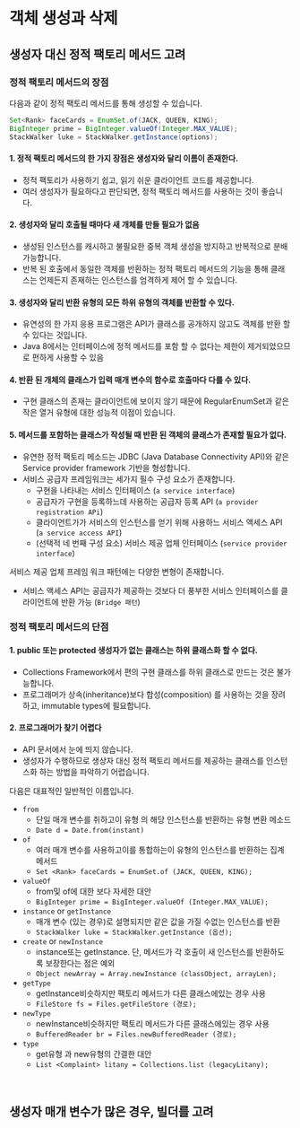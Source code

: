 # 객체 생성과 삭제

## 생성자 대신 정적 팩토리 메서드 고려

### 정적 팩토리 메서드의 장점

다음과 같이 정적 팩토리 메서드를 통해 생성할 수 있습니다.

```java
Set<Rank> faceCards = EnumSet.of(JACK, QUEEN, KING);
BigInteger prime = BigInteger.valueOf(Integer.MAX_VALUE);
StackWalker luke = StackWalker.getInstance(options);
```

#### 1. 정적 팩토리 메서드의 한 가지 장점은 생성자와 달리 이름이 존재한다.

- 정적 팩토리가 사용하기 쉽고, 읽기 쉬운 클라이언트 코드를 제공합니다.
- 여러 생성자가 필요하다고 판단되면, 정적 팩토리 메서드를 사용하는 것이 좋습니다.

#### 2. 생성자와 달리 호출될 때마다 새 개체를 만들 필요가 없음

- 생성된 인스턴스를 캐시하고 불필요한 중복 객체 생성을 방지하고 반복적으로 분배 가능합니다.
- 반복 된 호출에서 동일한 객체를 반환하는 정적 팩토리 메서드의 기능을 통해 클래스는 언제든지 존재하는 인스턴스를 엄격하게 제어 할 수 있습니다.

#### 3. 생성자와 달리 반환 유형의 모든 하위 유형의 객체를 반환할 수 있다.

- 유연성의 한 가지 응용 프로그램은 API가 클래스를 공개하지 않고도 객체를 반환 할 수 있다는 것입니다.
- Java 8에서는 인터페이스에 정적 메서드를 포함 할 수 없다는 제한이 제거되었으므로 편하게 사용할 수 있음

#### 4. 반환 된 개체의 클래스가 입력 매개 변수의 함수로 호출마다 다를 수 있다.

- 구현 클래스의 존재는 클라이언트에 보이지 않기 때문에 RegularEnumSet과 같은 작은 열거 유형에 대한 성능적 이점이 있습니다.

#### 5. 메서드를 포함하는 클래스가 작성될 때 반환 된 객체의 클래스가 존재할 필요가 없다.

- 유연한 정적 팩토리 메소드는 JDBC (Java Database Connectivity API)와 같은 Service provider framework 기반을 형성합니다.
- 서비스 공급자 프레임워크는 세가지 필수 구성 요소가 존재합니다.
  - 구현을 나타내는 서비스 인터페이스 (`a service interface`)
  - 공급자가 구현을 등록하느데 사용하는 공급자 등록 API (`a provider registration APi`)
  - 클라이언트가가 서비스의 인스턴스를 얻기 위해 사용하느 서비스 액세스 API (`a service access API`)
  - (선택적 네 번째 구성 요소) 서비스 제공 업체 인터페이스 (`service provider interface`)

서비스 제공 업체 프레임 워크 패턴에는 다양한 변형이 존재합니다.

- 서비스 액세스 API는 공급자가 제공하는 것보다 더 풍부한 서비스 인터페이스를 클라이언트에 반환 가능 (`Bridge 패턴`)

### 정적 팩토리 메서드의 단점

#### 1. public 또는 protected 생성자가 없는 클래스는 하위 클래스화 할 수 없다.

- Collections Framework에서 편의 구현 클래스를 하위 클래스로 만드는 것은 불가능합니다.
- 프로그래머가 상속(inheritance)보다 합성(composition) 를 사용하는 것을 장려하고, immutable types에 필요합니다.

#### 2. 프로그래머가 찾기 어렵다

- API 문서에서 눈에 띄지 않습니다.
- 생성자가 수행하므로 생상자 대신 정적 팩토리 메서드를 제공하는 클래스를 인스턴스화 하는 방법을 파악하기 어렵습니다.

다음은 대표적인 일반적인 이름입니다.

- `from`
  - 단일 매개 변수를 취하고이 유형 의 해당 인스턴스를 반환하는 유형 변환 메소드
  - `Date d = Date.from(instant)`
- `of`
  - 여러 매개 변수를 사용하고이를 통합하는이 유형의 인스턴스를 반환하는 집계 메서드
  - `Set <Rank> faceCards = EnumSet.of (JACK, QUEEN, KING);`
- `valueOf`
  - from및 of에 대한 보다 자세한 대안
  - `BigInteger prime = BigInteger.valueOf (Integer.MAX_VALUE);`
- `instance` or `getInstance`
  - 매개 변수 (있는 경우)로 설명되지만 같은 값을 가질 수없는 인스턴스를 반환
  - `StackWalker luke = StackWalker.getInstance (옵션);`
- `create` or `newInstance`
  - instance또는 getInstance. 단, 메서드가 각 호출이 새 인스턴스를 반환하도록 보장한다는 점은 예외
  - `Object newArray = Array.newInstance (classObject, arrayLen);`
- `getType`
  - getInstance비슷하지만 팩토리 메서드가 다른 클래스에있는 경우 사용
  - `FileStore fs = Files.getFileStore (경로);`
- `newType`
  - newInstance비슷하지만 팩토리 메서드가 다른 클래스에있는 경우 사용
  - `BufferedReader br = Files.newBufferedReader (경로);`
- `type`
  - get유형 과 new유형의 간결한 대안
  - `List <Complaint> litany = Collections.list (legacyLitany);`

<br/>

## 생성자 매개 변수가 많은 경우, 빌더를 고려

<br/>
